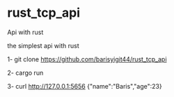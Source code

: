 # rust_tcp_api
Api with rust

the simplest api with rust

1- git clone https://github.com/barisyigit44/rust_tcp_api

2- cargo run

3- curl http://127.0.0.1:5656
{"name":"Baris","age":23}
